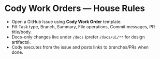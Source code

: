 # Cody Work Orders — House Rules

- Open a GitHub Issue using **Cody Work Order** template.
- Fill Task type, Branch, Summary, File operations, Commit messages, PR title/body.
- Docs-only changes live under `/docs` (prefer `/docs/ui/**` for design artifacts).
- Cody executes from the issue and posts links to branches/PRs when done.
